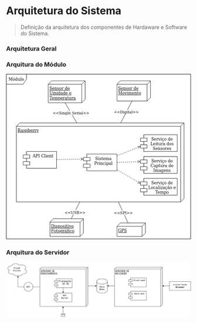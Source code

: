 # Arquitetura do Sistema
> Definição da arquitetura dos componentes de Hardaware e Software do Sistema.



### Arquitetura Geral

### Arquitura do Módulo
![Arquitetura do Módulo](./images/Arquitetura_Modulo.png)

### Arquitura do Servidor
![Arquitetura do Servidor](./images/Arquitetura_Servidor.png)
